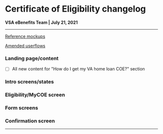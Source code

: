 # Certificate of Eligibility changelog
**VSA eBenefits Team | July 21, 2021**

---

[Reference mockups](https://preview.uxpin.com/65c0623a799c268173fe1a3cb4375f9ce00ad820#/pages/137557312)

[Amended userflows](https://xd.adobe.com/view/03f5874d-242c-4e74-9616-641276b2b238-56a6/)

### Landing page/content
- [ ] All new content for "How do I get my VA home loan COE?" section

### Intro screens/states

### Eligibility/MyCOE screen

### Form screens

### Confirmation screen


---

